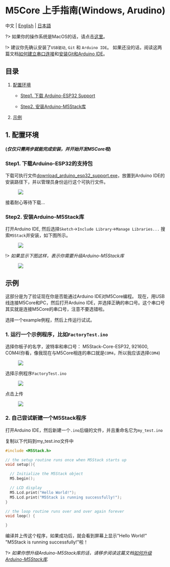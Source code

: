 ﻿# M5Core 上手指南(Windows, Arudino)

中文 | [English](en/quick_start/m5core/m5stack_core_get_started_Arduino_Windows) | [日本語](ja/quick_start/m5core/m5stack_core_get_started_Arduino_Windows)

?> 如果你的操作系统是MacOS的话，请点击[这里](zh_CN/quick_start/m5core/m5stack_core_get_started_Arduino_MacOS)。

!> 建议你先确认安装了`USB驱动`, `Git` 和 `Arduino IDE`。 如果还没的话，阅读这两篇文档[如何建立串口连接](/zh_CN/related_documents/establish_serial_connection)和[安装Git和Arduino IDE](/zh_CN/related_documents/how_to_install_git_and_arduino)。


## 目录

1. [配置环境](#setting-environment)

    - [Step1. 下载 Arduino-ESP32 Support](#step1-download-arduino-esp32-suppord)

    - [Step2. 安装Arduino-M5Stack库](#step2-download-the-m5stack-lib)

2. [示例](#example)


## 1. 配置环境

#### (*仅仅只需两步就能完成安装，并开始开发M5Core啦*)

### Step1. 下载Arduino-ESP32的支持包

下载可执行文件[download_arduino_esp32_support.exe](https://github.com/m5stack/m5-docs/tree/master/docs/assets/scripts/download_arduino_esp32_support.bat)，放置到Arduino IDE的安装路径下，并以管理员身份运行这个可执行文件。

<figure>
    <img src="assets/img/getting_started_pics/m5stack_core/get_started_with_arduino_m5core/windows/download_esp32_support.gif">
</figure>


接着耐心等待下载...


### Step2. 安装Arduino-M5Stack库

打开Arduino IDE, 然后选择`Sketch`->`Include Library`->`Manage Libraries...`
搜索`M5Stack`并安装，如下图所示。

<figure>
    <img src="assets/img/getting_started_pics/m5stack_core/get_started_with_arduino_m5core/windows/install_m5stack_lib.gif">
</figure>

!> *如果显示下图这样，表示你需要升级Arduino-M5Stack库*

<figure>
    <img src="assets/img/getting_started_pics/m5stack_core/get_started_with_arduino_m5core/windows/update_m5stack_lib.png">
</figure>


## 示例

这部分是为了验证现在你是否能通过Arduino IDE对M5Core编程。
现在，用USB线连接M5Core和PC，然后打开Arduino IDE，并选择正确的串口号。这个串口号其实就是连接M5Core的串口号，注意不要选错啦。

选择一个example例程，然后上传运行试试。

### 1. 运行一个示例程序，比如`FactoryTest.ino`

选择你板子的名字，波特率和串口号： M5Stack-Core-ESP32, 921600, COM4(你看，像我现在与M5Core相连的串口就是`COM4`，所以我应该选择`COM4`)

<figure>
    <img src="assets/img/getting_started_pics/m5stack_core/get_started_with_arduino_m5core/windows/select_board_baudrate_serial_port.png">
</figure>


选择示例程序`FactoryTest.ino`

<figure>
    <img src="assets/img/getting_started_pics/m5stack_core/get_started_with_arduino_m5core/windows/select_an_example.png">
</figure>

点击上传

<figure>
    <img src="assets/img/getting_started_pics/m5stack_core/get_started_with_arduino_m5core/windows/arduino_upload.png">
</figure>


### 2. 自己尝试新建一个M5Stack程序

打开Arduino IDE，然后新建一个`.ino`后缀的文件，并且重命名它为`my_test.ino`

复制以下代码到my_test.ino文件中

```cpp
#include <M5Stack.h>

// the setup routine runs once when M5Stack starts up
void setup(){

  // Initialize the M5Stack object
  M5.begin();

  // LCD display
  M5.Lcd.print("Hello World!");
  M5.Lcd.print("M5Stack is running successfully!");
}

// the loop routine runs over and over again forever
void loop() {

}
```

编译并上传这个程序，如果成功后，就会看到屏幕上显示"Hello World!" "M5Stack is running successfully!"啦！

?> *如果你想升级Arduino-M5Stack库的话，请移步阅读这篇文档[如何升级Arduino-M5Stack库](/zh_CN/related_documents/upgrade_m5stack_lib).*